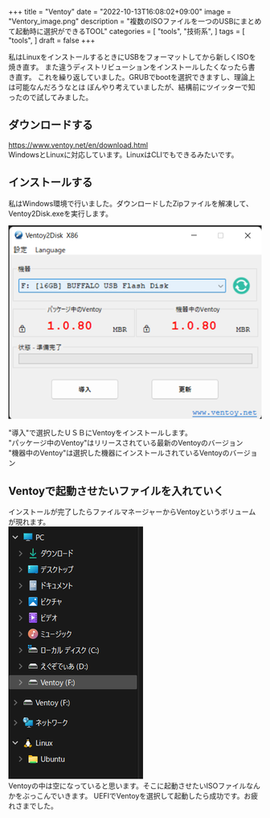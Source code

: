 +++
title =  "Ventoy"
date = "2022-10-13T16:08:02+09:00"
image = "Ventory_image.png"
description = "複数のISOファイルを一つのUSBにまとめて起動時に選択ができるTOOL"
categories = [
	"tools",
	"技術系",
]
tags = [
	"tools",
]
draft = false
+++

私はLinuxをインストールするときにUSBをフォーマットしてから新しくISOを焼き直す。
また違うディストリビューションをインストールしたくなったら書き直す。
これを繰り返していました。GRUBでbootを選択できますし、理論上は可能なんだろうなとは
ぼんやり考えていましたが、結構前にツイッターで知ったので試してみました。

## ダウンロードする

https://www.ventoy.net/en/download.html  
WindowsとLinuxに対応しています。LinuxはCLIでもできるみたいです。

## インストールする

私はWindows環境で行いました。ダウンロードしたZipファイルを解凍して、Ventoy2Disk.exeを実行します。

![](Ventoy2Disk.png)

"導入"で選択したＵＳＢにVentoyをインストールします。  
"パッケージ中のVentoy"はリリースされている最新のVentoyのバージョン  
"機器中のVentoy"は選択した機器にインストールされているVentoyのバージョン  

## Ventoyで起動させたいファイルを入れていく
インストールが完了したらファイルマネージャーからVentoyというボリュームが現れます。  
![](Exproler.png)  
Ventoyの中は空になっていると思います。そこに起動させたいISOファイルなんかをぶっこんでいきます。
UEFIでVentoyを選択して起動したら成功です。お疲れさまでした。
